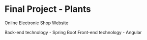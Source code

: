 # Final Project - Plants

Online Electronic Shop Website

Back-end technology - Spring Boot
Front-end technology - Angular
